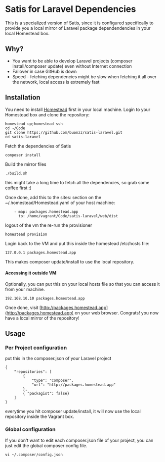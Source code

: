 Satis for Laravel Dependencies
=============================

This is a specialized version of Satis, since it is configured specifically to provide you a local mirror of Laravel package dependendencies in your local Homestead box.


## Why?

* You want to be able to develop Laravel projects (composer install/composer update)  even without Internet connection
* Failover in case GitHub is down
* Speed - fetching dependencies might be slow when fetching it all over the network, local access is extremely fast


Installation
------------

You need to install [Homestead](https://laravel.com/docs/5.2/homestead) first in your local machine.
Login to your Homestead box and clone the repository:

```
homestead up;homestead ssh
cd ~/Code
git clone https://github.com/buonzz/satis-laravel.git
cd satis-laravel
```

Fetch the dependencies of Satis

```
composer install
```

Build the mirror files

```
./build.sh
```

this might take a long time to fetch all the dependencies, so grab some coffee first :)

Once done, add this to the sites: section on the ~/.homestead/Homestead.yaml of your host machine:

```
    - map: packages.homestead.app
      to: /home/vagrant/Code/satis-laravel/web/dist
```

logout of the vm the re-run the provisioner

```
homestead provision
```

Login back to the VM and put this inside the homestead /etc/hosts file:

```
127.0.0.1 packages.homestead.app
```
This makes composer update/install to use the local repository.

#### Accessing it outside VM
Optionally, you can put this on your local hosts file so that you can access it from your machine.

```
192.168.10.10 packages.homestead.app
```

Once done, visit [http://packages.homestead.app](http://packages.homestead.app) on your web browser.
Congrats! you now have a local mirror of the repository!


## Usage

### Per Project configuration
put this in the composer.json of your Laravel project

```
{
    "repositories": [
        {
            "type": "composer",
            "url": "http://packages.homestead.app"
        },
        { "packagist": false}
    ]
}
```

everytime you hit composer update/install, it will now use the local repository inside the Vagrant box.

### Global configuration

If you don't want to edit each composer.json file of your project, you can just edit the  global composer config file. 

```
vi ~/.composer/config.json
```
